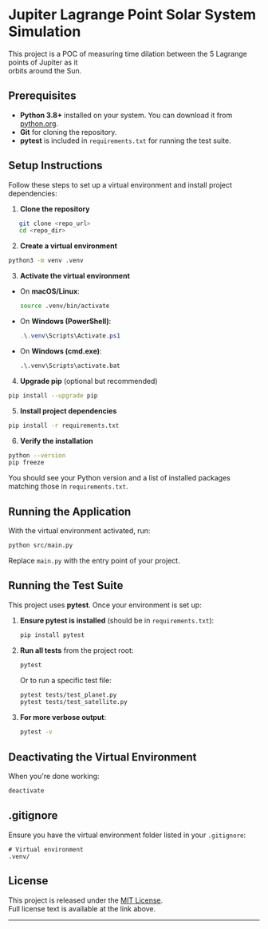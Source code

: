 # Jupiter Lagrange Point Solar System Simulation

This project is a POC of measuring time dilation between the 5 Lagrange points of Jupiter as it  
orbits around the Sun.

## Prerequisites

* **Python 3.8+** installed on your system. You can download it from [python.org](https://www.python.org/downloads/).  
* **Git** for cloning the repository.  
* **pytest** is included in `requirements.txt` for running the test suite.

## Setup Instructions

Follow these steps to set up a virtual environment and install project dependencies:

1. **Clone the repository**  

```bash
   git clone <repo_url>
   cd <repo_dir>
````

2. **Create a virtual environment**

```bash
python3 -m venv .venv
```

3. **Activate the virtual environment**

* On **macOS/Linux**:

   ```bash
   source .venv/bin/activate
   ```
* On **Windows (PowerShell)**:

   ```powershell
   .\.venv\Scripts\Activate.ps1
   ```
* On **Windows (cmd.exe)**:

   ```cmd
   .\.venv\Scripts\activate.bat
   ```

4. **Upgrade pip** (optional but recommended)

```bash
pip install --upgrade pip
```

5. **Install project dependencies**

```bash
pip install -r requirements.txt
```

6. **Verify the installation**

```bash
python --version
pip freeze
```

You should see your Python version and a list of installed packages matching those in `requirements.txt`.

## Running the Application

With the virtual environment activated, run:

```bash
python src/main.py
```

Replace `main.py` with the entry point of your project.

## Running the Test Suite

This project uses **pytest**. Once your environment is set up:

1. **Ensure pytest is installed** (should be in `requirements.txt`):

   ```bash
   pip install pytest
   ```

2. **Run all tests** from the project root:

   ```bash
   pytest
   ```

   Or to run a specific test file:

   ```bash
   pytest tests/test_planet.py
   pytest tests/test_satellite.py
   ```

3. **For more verbose output**:

   ```bash
   pytest -v
   ```

## Deactivating the Virtual Environment

When you're done working:

```bash
deactivate
```

## .gitignore

Ensure you have the virtual environment folder listed in your `.gitignore`:

```gitignore
# Virtual environment
.venv/
```

## License

This project is released under the [MIT License](https://opensource.org/licenses/MIT).  
Full license text is available at the link above.

---